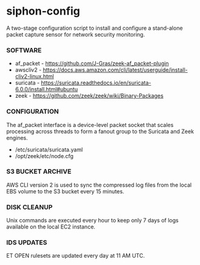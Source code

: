 # siphon-config
A two-stage configuration script to install and configure a stand-alone packet capture sensor for network security monitoring. 
### SOFTWARE
- af_packet - https://github.com/J-Gras/zeek-af_packet-plugin
- awscliv2 - https://docs.aws.amazon.com/cli/latest/userguide/install-cliv2-linux.html
- suricata - https://suricata.readthedocs.io/en/suricata-6.0.0/install.html#ubuntu
- zeek - https://github.com/zeek/zeek/wiki/Binary-Packages
### CONFIGURATION
The af_packet interface is a device-level packet socket that scales processing across threads to form a fanout group to the Suricata and Zeek engines.
- /etc/suricata/suricata.yaml
- /opt/zeek/etc/node.cfg
### S3 BUCKET ARCHIVE
AWS CLI version 2 is used to sync the compressed log files from the local EBS volume to the S3 bucket every 15 minutes.
### DISK CLEANUP
Unix commands are executed every hour to keep only 7 days of logs available on the local EC2 instance.
### IDS UPDATES
ET OPEN rulesets are updated every day at 11 AM UTC.
